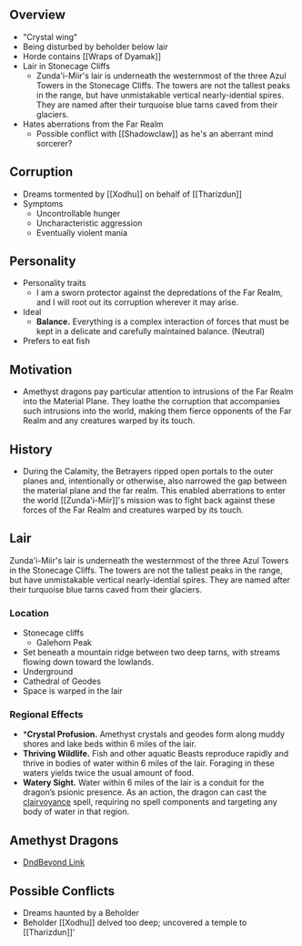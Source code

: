 
## Overview

* "Crystal wing"
* Being disturbed by beholder below lair
* Horde contains [[Wraps of Dyamak]]
* Lair in Stonecage Cliffs
	* Zunda'i-Miir's lair is underneath the westernmost of the three Azul Towers in the Stonecage Cliffs. The towers are not the tallest peaks in the range, but have unmistakable vertical nearly-idential spires. They are named after their turquoise blue tarns caved from their glaciers.
* Hates aberrations from the Far Realm
	* Possible conflict with [[Shadowclaw]] as he's an aberrant mind sorcerer?

## Corruption

* Dreams tormented by [[Xodhu]] on behalf of [[Tharizdun]]
* Symptoms
	* Uncontrollable hunger
	* Uncharacteristic aggression
	* Eventually violent mania

## Personality

* Personality traits
	* I am a sworn protector against the depredations of the Far Realm, and I will root out its corruption wherever it may arise.
* Ideal
	* **Balance.** Everything is a complex interaction of forces that must be kept in a delicate and carefully maintained balance. (Neutral)
* Prefers to eat fish

## Motivation

* Amethyst dragons pay particular attention to intrusions of the Far Realm into the Material Plane. They loathe the corruption that accompanies such intrusions into the world, making them fierce opponents of the Far Realm and any creatures warped by its touch.

## History


* During the Calamity, the Betrayers ripped open portals to the outer planes and, intentionally or otherwise, also narrowed the gap between the material plane and the far realm. This enabled aberrations to enter the world [[Zunda'i-Miir]]'s mission was to fight back against these forces of the Far Realm and creatures warped by its touch.

## Lair

Zunda'i-Miir's lair is underneath the westernmost of the three Azul Towers in the Stonecage Cliffs. The towers are not the tallest peaks in the range, but have unmistakable vertical nearly-idential spires. They are named after their turquoise blue tarns caved from their glaciers.

### Location

* Stonecage cliffs
	* Galehorn Peak
* Set beneath a mountain ridge between two deep tarns, with streams flowing down toward the lowlands.
* Underground
* Cathedral of Geodes
* Space is warped in the lair

### Regional Effects
* ***Crystal Profusion.** Amethyst crystals and geodes form along muddy shores and lake beds within 6 miles of the lair.
* **Thriving Wildlife.** Fish and other aquatic Beasts reproduce rapidly and thrive in bodies of water within 6 miles of the lair. Foraging in these waters yields twice the usual amount of food.
* **Watery Sight.** Water within 6 miles of the lair is a conduit for the dragon’s psionic presence. As an action, the dragon can cast the [clairvoyance](https://www.dndbeyond.com/spells/clairvoyance) spell, requiring no spell components and targeting any body of water in that region.
## Amethyst Dragons

* [DndBeyond Link](https://www.dndbeyond.com/sources/ftod/bestiary#AmethystDragons)




## Possible Conflicts

* Dreams haunted by a Beholder
* Beholder [[Xodhu]] delved too deep; uncovered a temple to [[Tharizdun]]'